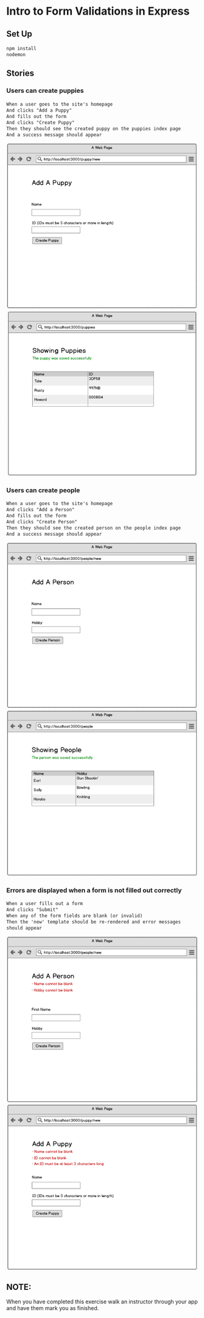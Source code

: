 # Intro to Form Validations in Express

## Set Up

```
npm install
nodemon
```
## Stories

### Users can create puppies

```
When a user goes to the site's homepage
And clicks "Add a Puppy"
And fills out the form
And clicks "Create Puppy"
Then they should see the created puppy on the puppies index page
And a success message should appear
```
![](wireframes/puppy1.png)
![](wireframes/puppies3.png)

### Users can create people

```
When a user goes to the site's homepage
And clicks "Add a Person"
And fills out the form
And clicks "Create Person"
Then they should see the created person on the people index page
And a success message should appear
```
![](wireframes/person1.png)
![](wireframes/person3.png)

### Errors are displayed when a form is not filled out correctly

```
When a user fills out a form
And clicks "Submit"
When any of the form fields are blank (or invalid)
Then the 'new' template should be re-rendered and error messages should appear
```
![](wireframes/person2.png)
![](wireframes/puppy2.png)

## NOTE:

When you have completed this exercise walk an instructor through your app and have them mark you as finished.
